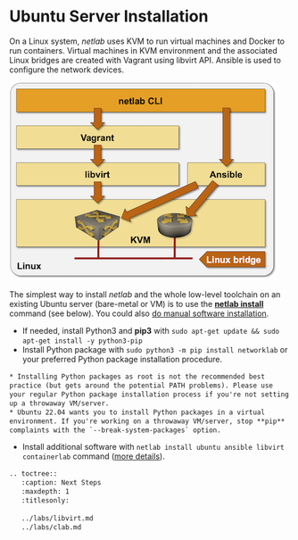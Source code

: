 # Ubuntu Server Installation

On a Linux system, *netlab* uses KVM to run virtual machines and Docker to run containers. Virtual machines in KVM environment and the associated Linux bridges are created with Vagrant using libvirt API. Ansible is used to configure the network devices.

![netlab-tools on Linux](linux-architecture.png)

The simplest way to install *netlab* and the whole low-level toolchain on an existing Ubuntu server (bare-metal or VM) is to use the **[netlab install](../netlab/install.md)** command (see below). You could also [do manual software installation](linux.md).

* If needed, install Python3 and **pip3** with `sudo apt-get update && sudo apt-get install -y python3-pip`
* Install Python package with `sudo python3 -m pip install networklab` or your preferred Python package installation procedure.

```{tip}
* Installing Python packages as root is not the recommended best practice (but gets around the potential PATH problems). Please use your regular Python package installation process if you're not setting up a throwaway VM/server.
* Ubuntu 22.04 wants you to install Python packages in a virtual environment. If you're working on a throwaway VM/server, stop **‌pip** complaints with the `--break-system-packages` option.
```

* Install additional software with `netlab install ubuntu ansible libvirt containerlab` command ([more details](../netlab/install.md)).

```eval_rst
.. toctree::
   :caption: Next Steps
   :maxdepth: 1
   :titlesonly:

   ../labs/libvirt.md
   ../labs/clab.md
```
